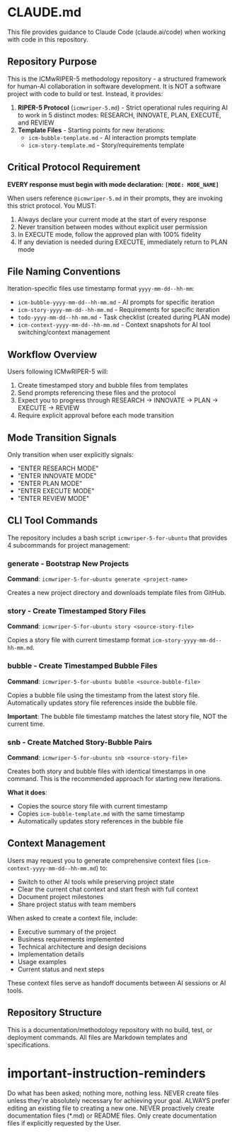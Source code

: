 # CLAUDE.md

This file provides guidance to Claude Code (claude.ai/code) when working with code in this repository.

## Repository Purpose

This is the ICMwRIPER-5 methodology repository - a structured framework for human-AI collaboration in software development. It is NOT a software project with code to build or test. Instead, it provides:

1. **RIPER-5 Protocol** (`icmwriper-5.md`) - Strict operational rules requiring AI to work in 5 distinct modes: RESEARCH, INNOVATE, PLAN, EXECUTE, and REVIEW
2. **Template Files** - Starting points for new iterations:
   - `icm-bubble-template.md` - AI interaction prompts template
   - `icm-story-template.md` - Story/requirements template

## Critical Protocol Requirement

**EVERY response must begin with mode declaration: `[MODE: MODE_NAME]`**

When users reference `@icmwriper-5.md` in their prompts, they are invoking this strict protocol. You MUST:

1. Always declare your current mode at the start of every response
2. Never transition between modes without explicit user permission
3. In EXECUTE mode, follow the approved plan with 100% fidelity
4. If any deviation is needed during EXECUTE, immediately return to PLAN mode

## File Naming Conventions

Iteration-specific files use timestamp format `yyyy-mm-dd--hh-mm`:
- `icm-bubble-yyyy-mm-dd--hh-mm.md` - AI prompts for specific iteration
- `icm-story-yyyy-mm-dd--hh-mm.md` - Requirements for specific iteration
- `todo-yyyy-mm-dd--hh-mm.md` - Task checklist (created during PLAN mode)
- `icm-context-yyyy-mm-dd--hh-mm.md` - Context snapshots for AI tool switching/context management

## Workflow Overview

Users following ICMwRIPER-5 will:
1. Create timestamped story and bubble files from templates
2. Send prompts referencing these files and the protocol
3. Expect you to progress through RESEARCH → INNOVATE → PLAN → EXECUTE → REVIEW
4. Require explicit approval before each mode transition

## Mode Transition Signals

Only transition when user explicitly signals:
- "ENTER RESEARCH MODE"
- "ENTER INNOVATE MODE"
- "ENTER PLAN MODE"
- "ENTER EXECUTE MODE"
- "ENTER REVIEW MODE"

## CLI Tool Commands

The repository includes a bash script `icmwriper-5-for-ubuntu` that provides 4 subcommands for project management:

### generate - Bootstrap New Projects

**Command**: `icmwriper-5-for-ubuntu generate <project-name>`

Creates a new project directory and downloads template files from GitHub.

### story - Create Timestamped Story Files

**Command**: `icmwriper-5-for-ubuntu story <source-story-file>`

Copies a story file with current timestamp format `icm-story-yyyy-mm-dd--hh-mm.md`.

### bubble - Create Timestamped Bubble Files

**Command**: `icmwriper-5-for-ubuntu bubble <source-bubble-file>`

Copies a bubble file using the timestamp from the latest story file. Automatically updates story file references inside the bubble file.

**Important**: The bubble file timestamp matches the latest story file, NOT the current time.

### snb - Create Matched Story-Bubble Pairs

**Command**: `icmwriper-5-for-ubuntu snb <source-story-file>`

Creates both story and bubble files with identical timestamps in one command. This is the recommended approach for starting new iterations.

**What it does**:
- Copies the source story file with current timestamp
- Copies `icm-bubble-template.md` with the same timestamp
- Automatically updates story references in the bubble file

## Context Management

Users may request you to generate comprehensive context files (`icm-context-yyyy-mm-dd--hh-mm.md`) to:
- Switch to other AI tools while preserving project state
- Clear the current chat context and start fresh with full context
- Document project milestones
- Share project status with team members

When asked to create a context file, include:
- Executive summary of the project
- Business requirements implemented
- Technical architecture and design decisions
- Implementation details
- Usage examples
- Current status and next steps

These context files serve as handoff documents between AI sessions or AI tools.

## Repository Structure

This is a documentation/methodology repository with no build, test, or deployment commands. All files are Markdown templates and specifications.

# important-instruction-reminders
Do what has been asked; nothing more, nothing less.
NEVER create files unless they're absolutely necessary for achieving your goal.
ALWAYS prefer editing an existing file to creating a new one.
NEVER proactively create documentation files (*.md) or README files. Only create documentation files if explicitly requested by the User.
